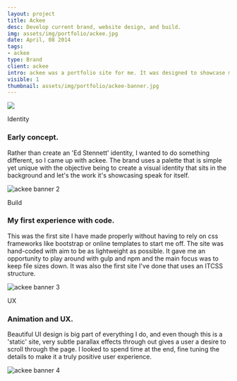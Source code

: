 ```yaml
---
layout: project
title: Ackee
desc: Develop current brand, website design, and build.
img: assets/img/portfolio/ackee.jpg
date: April, 08 2014
tags:
- ackee
type: Brand
client: ackee
intro: ackee was a portfolio site for me. It was designed to showcase my recent projects in a simple, yet beautiful way. Rather than use a template or Wordpress theme, I chose to design and hand-code the site from scratch. This gave me complete control and allowed me to apply the unique ackee identity throughout.
visible: 1
thumbnail: assets/img/portfolio/ackee-banner.jpg
---
```


<section>
    <div class="full-width">
        <img src="{{ site.baseurl}}/assets/img/portfolio/ackee-banner.jpg" class="no-padding"/>
    </div>
</section>

<section>
    <div class="container">
        <div class="row">
            <div class="col-12">
                <p class="subhead">Identity</p>
            </div>
        </div>
    </div>
    <div class="container">
        <div class="row">
            <div class="col-6">
                <h3>Early concept.</h3>
                <p>Rather than create an 'Ed Stennett' identity, I wanted to do something different, so I came up with ackee. The brand uses a palette that is simple yet unique with the objective being to create a visual identity that sits in the background and let's the work it's showcasing speak for itself.</p>
            </div>
        </div>
    </div>
</section>

<section>
    <div class="full-width">
        <img data-src="{{ site.baseurl}}/assets/img/portfolio/ackee-banner-2.jpg" class="no-padding lazy full-width" alt="ackee banner 2" />
    </div>
</section>

<section>
    <div class="container">
        <div class="row">
            <div class="col-12">
                <p class="subhead">Build</p>
            </div>
        </div>
    </div>
    <div class="container">
        <div class="row">
            <div class="col-6">
                <h3>My first experience with code.</h3>
                <p>This was the first site I have made properly without having to rely on css frameworks like bootstrap or online templates to start me off. The site was hand-coded with aim to be as lightweight as possible. It gave me an opportunity to play around with gulp and npm and the main focus was to keep file sizes down. It was also the first site I've done that uses an ITCSS structure.</p>
            </div>
        </div>
    </div>
</section>

<section>
    <div class="full-width">
        <img data-src="{{ site.baseurl}}/assets/img/portfolio/ackee-banner-3.jpg" class="no-padding lazy full-width" alt="ackee banner 3" />
    </div>
</section>

<section>
    <div class="container">
        <div class="row">
            <div class="col-12">
                <p class="subhead">UX</p>
            </div>
        </div>
    </div>
    <div class="container">
        <div class="row">
            <div class="col-6">
                <h3>Animation and UX.</h3>
                <p>Beautiful UI design is big part of everything I do, and even though this is a 'static' site, very subtle parallax effects through out gives a user a desire to scroll through the page. I looked to spend time at the end, fine tuning the details to make it a truly positive user experience.</p>
            </div>
        </div>
    </div>
</section>

<section>
    <div class="full-width">
        <img data-src="{{ site.baseurl}}/assets/img/portfolio/ackee-banner-4.jpg" class="no-padding lazy full-width" alt="ackee banner 4" />
    </div>
</section>
